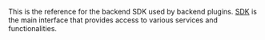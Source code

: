 This is the reference for the backend SDK used by backend plugins.
[SDK](#sdk-api-events) is the main interface that provides access to various services and functionalities.
